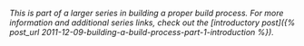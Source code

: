 <!-- markdownlint-disable MD041 -->
 *This is part of a larger series in building a proper build process. For more information and additional series links, check out the [introductory post]({% post_url 2011-12-09-building-a-build-process-part-1-introduction %}).*
 <!-- markdownlint-enable MD041 -->
